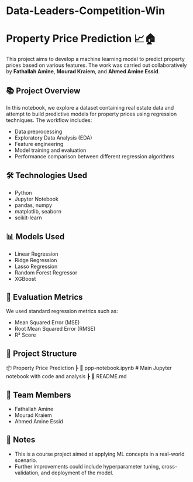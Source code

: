 # Data-Leaders-Competition-Win
 # Property Price Prediction 📈🏠

This project aims to develop a machine learning model to predict property prices based on various features. The work was carried out collaboratively by **Fathallah Amine**, **Mourad Kraiem**, and **Ahmed Amine Essid**.

## 📚 Project Overview

In this notebook, we explore a dataset containing real estate data and attempt to build predictive models for property prices using regression techniques. The workflow includes:

- Data preprocessing
- Exploratory Data Analysis (EDA)
- Feature engineering
- Model training and evaluation
- Performance comparison between different regression algorithms

## 🛠️ Technologies Used

- Python
- Jupyter Notebook
- pandas, numpy
- matplotlib, seaborn
- scikit-learn

## 📊 Models Used

- Linear Regression
- Ridge Regression
- Lasso Regression
- Random Forest Regressor
- XGBoost

## 🧪 Evaluation Metrics

We used standard regression metrics such as:
- Mean Squared Error (MSE)
- Root Mean Squared Error (RMSE)
- R² Score

## 📁 Project Structure
📦 Property Price Prediction ┣ 📓 ppp-notebook.ipynb # Main Jupyter notebook with code and analysis ┣ 📄 README.md


## 🤝 Team Members

- Fathallah Amine
- Mourad Kraiem
- Ahmed Amine Essid

## 📌 Notes

- This is a course project aimed at applying ML concepts in a real-world scenario.
- Further improvements could include hyperparameter tuning, cross-validation, and deployment of the model.
